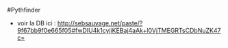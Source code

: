 #Pythfinder

* voir la DB ici : http://sebsauvage.net/paste/?9f67bb9f0e665f05#fwDIU4k1cyjiKEBaj4aAk+l0VjTMEGRTsCDbNuZK47c=
